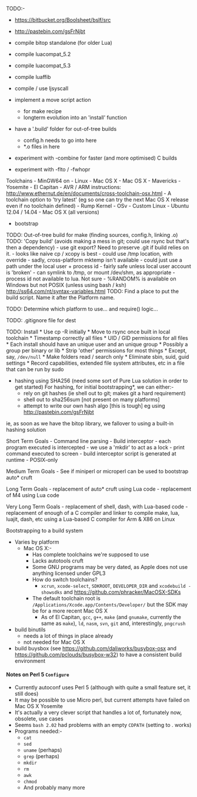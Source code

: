 TODO:-

- https://bitbucket.org/Boolsheet/bslf/src
- http://pastebin.com/gsFrNjbt

- compile bitop standalone (for older Lua)
- compile luacompat_5.2
- compile luacompat_5.3
- compile luaffib
- compile / use ljsyscall

- implement a move script action
	- for make recipe
	- longterm evolution into an 'install' function

- have a '.build' folder for out-of-tree builds
	- config.h needs to go into here
	- *.o files in here

- experiment with -combine for faster (and more optimised) C builds

- experiment with -flto / -fwhopr

Toolchains
	- MinGW64 on
		- Linux
		- Mac OS X
	- Mac OS X
		- Mavericks
		- Yosemite
		- El Capitan
		- AVR / ARM instructions: http://www.ethernut.de/en/documents/cross-toolchain-osx.html
	- A toolchain option to 'try latest' (eg so one can try the next Mac OS X release even if no toolchain defined)
	- Rump Kernel
	- OSv
	- Custom Linux
		- Ubuntu 12.04 / 14.04
		- Mac OS X (all versions)

- bootstrap

TODO: Out-of-tree build for make (finding sources, config.h, linking .o)
TODO: 'Copy build' (avoids making a mess in git; could use rsync but that's then a dependency)
	- use git export? Need to preserve .git if build relies on it.
	- looks like naive cp / xcopy is best
	- could use /tmp location, with override
		- sadly, cross-platform mktemp isn't available
		- could just use a path under the local user + process id
			- fairly safe unless local user account is 'broken'
			- can symlink to /tmp, or mount /dev/shm, as appropriate
			- process id not available to lua. Not sure
			- %RANDOM% is available on Windows but not POSIX (unless using bash / ksh) <http://ss64.com/nt/syntax-variables.html>
TODO: Find a place to put the build script. Name it after the Platform name.

TODO: Determine which platform to use... and require() logic...

TODO: .gitignore file for dest

TODO: Install
	* Use cp -R initially
	* Move to rsync once built in local toolchain
	* Timestamp correctly all files
	* UID / GID permissions for all files
		* Each install should have an unique user and an unique group
		* Possibly a group per binary or lib
		* Strip 'other' permissions for most things
			* Except, say, `/dev/null`
		* Make folders read / search only
		* Eliminate sbin, suid, guid settings
		* Record capabilities, extended file system attributes, etc in a file that can be run by sudo

- hashing using SHA256 (need some sort of Pure Lua solution in order to get started)
For hashing, for initial bootstrapping*, we can either:-
	- rely on git hashes (ie shell out to git; makes git a hard requirement)
	- shell out to sha256sum [not present on many platforms]
	- attempt to write our own hash algo [this is tough]
		eg using http://pastebin.com/gsFrNjbt

ie, as soon as we have the bitop library, we fallover to using a built-in hashing solution


Short Term Goals
	- Command line parsing
	- Build interceptor
		- each program executed is intercepted
		- we use a 'mkdir' to act as a lock
		- print command executed to screen
		- build interceptor script is generated at runtime
		- POSIX-only

Medium Term Goals
	- See if miniperl or microperl can be used to bootstrap auto* cruft

Long Term Goals
	- replacement of auto* cruft using Lua code
	- replacement of M4 using Lua code

Very Long Term Goals
	- replacement of shell, dash, with Lua-based code
	- replacement of enough of a C compiler and linker to compile make, lua, luajit, dash, etc using a Lua-based C compiler for Arm & X86 on Linux


Bootstrapping to a build system

* Varies by platform
	* Mac OS X:-
		* Has complete toolchains we're supposed to use
		* Lacks autotools cruft
		* Some GNU programs may be very dated, as Apple does not use anything licensed under GPL3
		* How do switch toolchains?
			* `xcrun`, `xcode-select`, `SDKROOT`, `DEVELOPER_DIR` and `xcodebuild -showsdks` and <https://github.com/phracker/MacOSX-SDKs>
		* The default toolchain root is `/Applications/Xcode.app/Contents/Developer/` but the SDK may be for a more recent Mac OS X
			* As of El Capitan, `gcc`, `g++`, `make` (and `gnumake`, currently the same as `make`), `ld`, `nasm`, `svn`, `git` and, interestingly, `pngcrush`
* build binutils
	* needs a lot of things in place already
	* not needed for Mac OS X
* build buysbox (see <https://github.com/daliworks/busybox-osx> and <https://github.com/pclouds/busybox-w32>) to have a consistent build environment


#### Notes on Perl 5 `Configure`

* Currently autoconf uses Perl 5 (although with quite a small feature set, it still does)
* It may be possible to use Micro perl, but current attempts have failed on Mac OS X Yosemite
* It's actually a very clever script that handles a lot of, fortunately now, obsolete, use cases
* Seems `bash 2.02` had problems with an empty `CDPATH` (setting to . works)
* Programs needed:-
  * `cat`
  * `sed`
  * `uname` (perhaps)
  * `grep` (perhaps)
  * `mkdir`
  * `rm`
  * `awk`
  * `chmod`
  * And probably many more
  